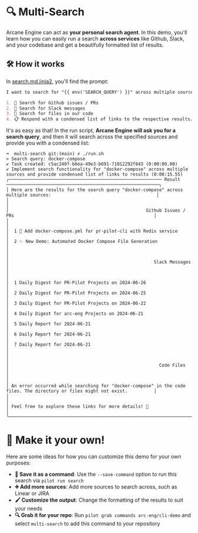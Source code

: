 # 🔍 Multi-Search
Arcane Engine can act as **your personal search agent**. In this demo, you'll learn how 
you can easily run a search **across services** like Github, Slack, and your codebase
and get a beautifully formatted list of results.

## 🛠️ How it works

In [search.md.jinja2](search.md.jinja2), you'll find the prompt:

```markdown
I want to search for "{{ env('SEARCH_QUERY') }}" across multiple sources.

1. 🔎 Search for Github issues / PRs
2. 💬 Search for Slack messages
3. 📂 Search for files in our code
4. 📋 Respond with a condensed list of links to the respective results.
```

It's as easy as that! In the run script, **Arcane Engine will ask you for a search query**, and then
it will search across the specified sources and provide you with a condensed list:

```shell
➜  multi-search git:(main) ✗ ./run.sh     
> Search query: docker-compose
✔ Task created: c5ac240f-b6ea-49e3-b691-71012292f843 (0:00:00.00)
✔ Implement search functionality for "docker-compose" across multiple sources and provide condensed list of links to results (0:00:15.55)
╭────────────────────────────────────────────────────────── Result ──────────────────────────────────────────────────────────╮
│ Here are the results for the search query "docker-compose" across multiple sources:                                        │
│                                                                                                                            │
│                                                    Github Issues / PRs                                                     │
│                                                                                                                            │
│  1 🔧 Add docker-compose.yml for pr-pilot-cli with Redis service                                                           │
│  2 ✨ New Demo: Automated Docker Compose File Generation                                                                   │
│                                                                                                                            │
│                                                       Slack Messages                                                       │
│                                                                                                                            │
│  1 Daily Digest for PR-Pilot Projects on 2024-06-26                                                                        │
│  2 Daily Digest for PR-Pilot Projects on 2024-06-25                                                                        │
│  3 Daily Digest for PR-Pilot Projects on 2024-06-22                                                                        │
│  4 Daily Digest for arc-eng Projects on 2024-06-21                                                                     │
│  5 Daily Report for 2024-06-21                                                                                             │
│  6 Daily Report for 2024-06-21                                                                                             │
│  7 Daily Report for 2024-06-21                                                                                             │
│                                                                                                                            │
│                                                         Code Files                                                         │
│                                                                                                                            │
│ An error occurred while searching for "docker-compose" in the code files. The directory or files might not exist.          │
│                                                                                                                            │
│ Feel free to explore these links for more details! 🚀                                                                      │
╰────────────────────────────────────────────────────────────────────────────────────────────────────────────────────────────╯

```

# 🎨 Make it your own!
Here are some ideas for how you can customize this demo for your own purposes:
* **💾 Save it as a command**: Use the `--save-command` option to run this search via `pilot run search`
* **➕ Add more sources**: Add more sources to search across, such as Linear or JIRA
* **🖌️ Customize the output**: Change the formatting of the results to suit your needs
* **🔍 Grab it for your repo**: Run `pilot grab commands arc-eng/cli-demo` and select `multi-search` to add this command to your repository
